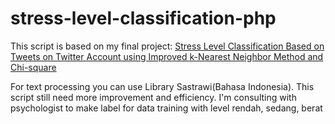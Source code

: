 # stress-level-classification-php
This script is based on my final project:
<a href='https://j-ptiik.ub.ac.id/index.php/j-ptiik/article/view/5783'>Stress Level Classification Based on Tweets on Twitter Account using Improved k-Nearest Neighbor Method and Chi-square</a>

<p>For text processing you can use Library Sastrawi(Bahasa Indonesia). This script still need more improvement and efficiency. I'm consulting with psychologist to make label for data training with level rendah, sedang, berat</p>

